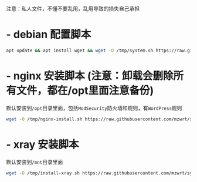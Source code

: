 注意：私人文件，不懂不要乱用，乱用导致的损失自己承担
# - debian 配置脚本
   ```bash
   apt update && apt install wget && wget -O /tmp/system.sh https://raw.githubusercontent.com/mzwrt/system_script/refs/heads/main/debian/system.sh && bash /tmp/system.sh && rm -f /tmp/system.sh
```

# - nginx 安装脚本 (注意：卸载会删除所有文件，都在/opt里面注意备份)
默认安装到`/opt`目录里面，包括`ModSecurity`防火墙和规则，有`WordPress`规则
   ```bash
   wget -O /tmp/nginx-install.sh https://raw.githubusercontent.com/mzwrt/system_script/refs/heads/main/nginx/nginx-install.sh && bash /tmp/nginx-install.sh && rm -f /tmp/nginx-install.sh
```

# - xray 安装脚本
默认安装到`/mnt`目录里面
   ```bash
   wget -O /tmp/install-xray.sh https://raw.githubusercontent.com/mzwrt/system_script/refs/heads/main/xray/install-xray.sh && bash /tmp/install-xray.sh && rm -f /tmp/install-xray.sh
```
